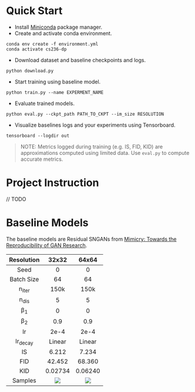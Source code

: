# Quick Start
* Install [Miniconda](https://docs.conda.io/en/latest/miniconda.html) package manager.
* Create and activate conda environment.

```shell
conda env create -f environment.yml
conda activate cs236-dp
```

* Download dataset and baseline checkpoints and logs.

```shell
python download.py
```

* Start training using baseline model.

```shell
python train.py --name EXPERMENT_NAME
```

* Evaluate trained models.

```shell
python eval.py --ckpt_path PATH_TO_CKPT --im_size RESOLUTION
```

* Visualize baselines logs and your experiments using Tensorboard.

```shell
tensorboard --logdir out
```

> NOTE: Metrics logged during training (e.g. IS, FID, KID) are approximations computed using limited data. Use `eval.py` to compute accurate metrics.

# Project Instruction
// TODO

# Baseline Models
The baseline models are Residual SNGANs from [Mimicry: Towards the Reproducibility of GAN Research](https://github.com/kwotsin/mimicry).

Resolution                |32x32                       |64x64
:------------------------:|:-------------------------:|:-------------------------:
Seed                      |0                          |0
Batch Size                |64                         |64
n<sub>iter</sub>          |150k                       |150k
n<sub>dis</sub>           |5                          |5
β<sub>1</sub>             |0                          |0
β<sub>2</sub>             |0.9                        |0.9
lr                        |2e-4                       |2e-4
lr<sub>decay</sub>       |Linear                     |Linear
IS                        |6.212                      |7.234
FID                       |42.452                     |68.360
KID                       |0.02734                    |0.06240
Samples                   |![](https://user-images.githubusercontent.com/50810315/135712701-9a154614-1703-4aa4-94a3-54db05908dd8.png)   |![](https://user-images.githubusercontent.com/50810315/135712698-e7294a67-949b-482f-9212-075a7ddb59a6.png)

